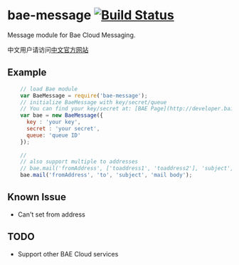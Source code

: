 bae-message [![Build Status](https://travis-ci.org/pangwa/bae-message.png)](https://travis-ci.org/pangwa/bae-message)
===========

Message module for Bae Cloud Messaging.

中文用户请访问[中文官方网站](http://pangwa.github.io/bae-message/)

Example
------
```js
    // load Bae module
    var BaeMessage = require('bae-message');
    // initialize BaeMessage with key/secret/queue
    // You can find your key/secret at: [BAE Page](http://developer.baidu.com/bae/ref/key/)
    var bae = new BaeMessage({
      key : 'your key',
      secret : 'your secret',
      queue: 'queue ID'
    });
    
    // 
    // also support multiple to addresses
    // bae.mail('fromAddress', ['toaddress1', 'toaddress2'], 'subject', 'mail body');
    bae.mail('fromAddress', 'to', 'subject', 'mail body');
```
    
Known Issue
---
 * Can't set from address

TODO
---
 * Support other BAE Cloud services
